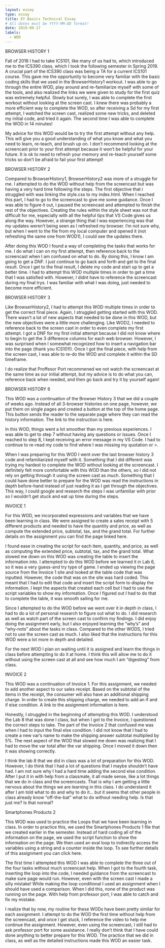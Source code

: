 ```yaml
---
layout: essay
type: essay
title: EY Basics Technical Essay
# All dates must be YYYY-MM-DD format!
date: 2019-09-17
labels:
  - WOD
---
```


BROWSER HISTORY 1

Fall of 2018 I had to take ICS101, like many of us had to, which introduced me to the ICS390 class, which I took the following semester in Spring 2019. A crucial part of the ICS390 class was being a TA for a current ICS101 course. This gave me the opportunity to become very familiar with the basic coding skills that we used in the BrowserHistory1 workout. I was able to go through the entire WOD, play around and re-familiarize myself with some of the tools, and also realized the links we were given to study for the first quiz was extremely helpful. Slowly but surely, I was able to complete the first workout without looking at the screen cast. I knew there was probably a more efficient way to complete the WOD, so after receiving a Sd for my first attempt, I watched the screen cast, realized some new tricks, and deleted my initial code, and tried it again. The second time I was able to complete the WOD in 14 minutes!

My advice for this WOD would be to try the first attempt without any help. This will give you a good understanding of what you know and what you need to learn, re-teach, and brush up on. I don’t recommend looking at the screencast prior to your first attempt because it won’t be helpful for your future. It is ok to need to refresh your memory and re-teach yourself some tricks so don’t be afraid to fail your first attempt! 


BROWSER HISTORY 2

Compared to BrowserHistory1, BrowserHistory2 was more of a struggle for me. I attempted to do the WOD without help from the screencast but was having a very hard time following the steps. The first objective that i struggled with was linking the style.css to my index.html. When I reached this part, I had to go to the screencast to give me some guidance. Once I was able to figure it out, I paused the screencast and attempted to finish the rest of the objectives. Creating the rules within the style sheet was not that difficult for me, especially with all the helpful tips that VS Code gives us along the way. However,  a strange thing that I was experiencing was that my updates weren’t being seen as I refreshed my browser. I’m not sure why, but when I went to the file from my local computer and opened it (not refreshing the same one from WOD1), I could see the updates there. 

After doing this WOD I found a way of completing the tasks that works for me. I do what I can on my first attempt, then reference back to the screencast when I am confused on what to do. By doing this, I know I am going to get a DNF. I just continue to go back and forth and get to the final result. Once I get to the final result, I delete my code and start up to get a better time. I had to attempt this WOD multiple times in order to get a time that I was satisfied with. However, I didnt have to reference the screencast during my final trys. I was familiar with what I was doing, just needed to become more efficient. 

BROWSER HISTORY 3

Like BrowserHistory2, I had to attempt this WOD multiple times in order to get the correct final piece. Again, I struggled getting started with this WOD. There wasn’t a lot of new aspects that needed to be done in this WOD, but the new objectives were a little more challenging. Like WOD2, I needed to reference back to the screen cast in order to even complete my first attempt. I got a DNF for my first initial attempt because I did not know where to begin to get the 3 difference columns for each web browser. However, I was surprised when I somewhat recognized how to insert a navigation bar into the page (thank you ICS101!). Once I got the final piece, with help from the screen cast, I was able to re-do the WOD and complete it within the SD timeframe. 

I do realize that Proffesor Port recommened we not watch the screencast at the same time as our initial attempt, but my advice is to do what you can, reference back when needed, and then go back and try it by yourself again! 

BROWSER HISTORY 6

This WOD was a continuation of the Browser History 3 that we did a couple of weeks ago. Instead of all 3-browser histories on one page, however, we put them on single pages and created a button at the top of the home page. This button sends the reader to the separate page where they can read the history information. The link to the instruction is here. 

In this WOD, things went a lot smoother than my previous experiences. I was able to get to step 7 without having any questions or issues. Once I reached to step 8, I kept receiving an error message in my VS Code. I had to continue to re-read my code to find where I was missing my quotation or >. 

When I was preparing for this WOD I went over the last browser history 3 code and refamiliarized myself with it. Something that I did different was trying my hardest to complete the WOD without looking at the screencast. I definitely felt more comfortable with this WOD than the others, so I did not rely on getting through it using the screen cast as much. Something that I could have done better to prepare for the WOD was read the instructions in depth before-hand instead of just reading it as I get through the objectives. This way, I could google and research the steps I was unfamiliar with prior so I wouldn’t get stuck and eat up time during the steps. 

INVOICE 1

For this WOD, we incorporated expressions and variables that we have been learning in class. We were assigned to create a sales receipt with 5 different products and needed to have the quantity and price, as well as compute the extended price, subtotal, tax, and the grand total. For further details on the assignment you can find the page linked here. 

I found ease in creating the script for each item, quantity, and price, as well as computing the extended price, subtotal, tax, and the grand total. What slowed me down on this WOD was creating the table to insert the information into. I attempted to do this WOD before we learned it in Lab 6, so it was a very guess-and try type of game. I ended up viewing the page source from the Invoice 1 site and looked at the table code that was inputted. However, the code that was on the site was hard coded. This meant that I had to edit that code and insert the script form to display the information. I kept the aspects that created each cell but I had to use the script variables to show my information. Once I figured out I had to do that to complete the table, it was smooth sailing for me. 

Since I attempted to do the WOD before we went over it in depth in class, I had to do a lot of personal research to figure out what to do. I did research as well as watch part of the screen cast to confirm my findings. I did enjoy doing the assignment early, but I also enjoyed learning the “why’s” and “why-nots” about the tasks in class. Compared to the other WODS, I tried not to use the screen cast as much. I also liked that the instructions for this WOD were a lot more in depth and detailed. 

For the next WOD I plan on waiting until it is assigned and learn the things in class before attempting to do it at home. I think this will allow me to do it without using the screen cast at all and see how much I am “digesting” from class. 

INVOICE 2

This WOD was a continuation of Invoice 1. For this assignment, we needed to add another aspect to our sales receipt. Based on the subtotal of the items in the receipt, the consumer will also have an additional shipping charge. In order to create this shipping charge, we needed to add an if and if else condition. A link to the assignment information is here. 

Honestly, I struggled in the beginning of attempting this WOD. I understood the Lab 8 that was done I class, but when I got to the Invoice, I questioned the correct steps to take. The part of the Invoice 2 that confused me was when I had to input the final else condition. I did not know that I had to create a new var’s name to make the shipping answer subtotal multiplied by 5%. The next aspect of the WOD that slowed me down was realizing that I had to move the var total after the var shipping. Once I moved it down then it was showing correctly. 

I think the lab 8 that we did in class was a lot of preparation for this WOD. However, I do think that I had a lot of questions that I maybe shouldn’t have had. I am not sure why I had a hard time adding the second else condition. After I put it in with help from a classmate, it all made sense, like a lot things that we do in class and the screencasts. That is why I am getting a little nervous about the things we are learning in this class. I do understand it after I am told what to do and why to do it… but it seems that other people in class already know “off-the-bat” what to do without needing help. Is that just me? Is that normal? 

Smartphones Products 2 

This WOD was used to practice the Loops that we have been learning in class. In order to practice this, we used the Smartphones Products 1 file that we created earlier in the semester. Instead of hard coding all of the information on the page, we used the script function to show the information on the page. We then used an eval loop to indirectly access the variables using a string and a counter inside the loop. To see further details of this assignment you can click here. 

The first time I attempted this WOD I was able to complete the three out of the four tasks without much screencast help. When I got to the fourth task, inserting the loop into the code, I needed guidance from the screencast to make sure page would run. However, even with the screen cast I made a silly mistake! While making the loop conditional I used an assignment when I should have used a comparison. When I did this, none of the product was running on the page. With help from professor port, I was able to catch and fix my mistake. 

I realize that by now, my routine for these WODs have been pretty similar for each assignment. I attempt to do the WOD the first time without help from the screencast, and once I get stuck, I reference the video to help me continue the assignment. However, even using the screencast, I still had to ask professor port for some assistance. I really don’t think that I have could done anything to better prepare for this WOD. The practice that we did in class, as well as the detailed instructions made this WOD an easier task. 

